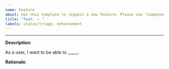 ```yaml
---
name: Feature
about: Use this template to request a new feature. Please use "Component/Request feature" for requesting features in new components
title: "feat: ✨ "
labels: status/triage, enhancement
---
```


<!--
Thank you for taking your time to request a new feature for the Synergy Design System. Please make sure to answer the questions below to give us more information about your request.
-->

---

**Description**:

As a user, I want to be able to _____.

**Rationale**:

<!--
What is the use-case and the requirement to be solved? 
-->
